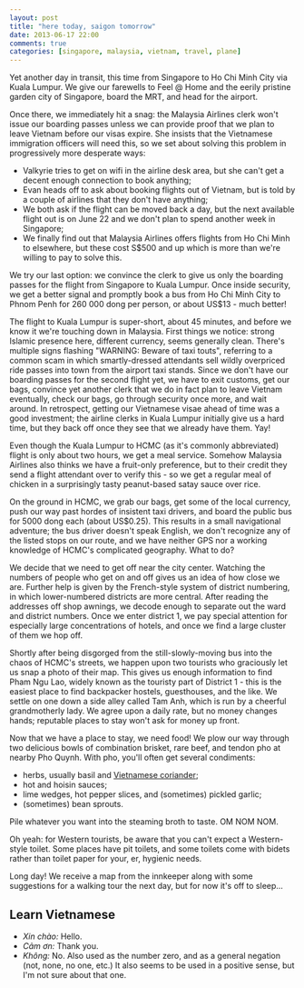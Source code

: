 ```yaml
---
layout: post
title: "here today, saigon tomorrow"
date: 2013-06-17 22:00
comments: true
categories: [singapore, malaysia, vietnam, travel, plane]
---
```


Yet another day in transit, this time from Singapore to Ho Chi Minh City via
Kuala Lumpur. We give our farewells to Feel @ Home and the eerily pristine
garden city of Singapore, board the MRT, and head for the airport.

Once there, we immediately hit a snag: the Malaysia Airlines clerk won't
issue our boarding passes unless we can provide proof that we plan to leave
Vietnam before our visas expire. She insists that the Vietnamese immigration
officers will need this, so we set about solving this problem in progressively
more desperate ways:

- Valkyrie tries to get on wifi in the airline desk area, but she can't get
  a decent enough connection to book anything;
- Evan heads off to ask about booking flights out of Vietnam, but is told
  by a couple of airlines that they don't have anything;
- We both ask if the flight can be moved back a day, but the next available
  flight out is on June 22 and we don't plan to spend another week in
  Singapore;
- We finally find out that Malaysia Airlines offers flights from Ho Chi
  Minh to elsewhere, but these cost S$500 and up which is more than we're
  willing to pay to solve this.

We try our last option: we convince the clerk to give us only the boarding
passes for the flight from Singapore to Kuala Lumpur. Once inside security,
we get a better signal and promptly book a bus from Ho Chi Minh City to
Phnom Penh for 260 000 dong per person, or about US$13 - much better!

The flight to Kuala Lumpur is super-short, about 45 minutes, and before we
know it we're touching down in Malaysia. First things we notice: strong
Islamic presence here, different currency, seems generally clean. There's
multiple signs flashing "WARNING: Beware of taxi touts", referring to a
common scam in which smartly-dressed attendants sell wildly overpriced ride
passes into town from the airport taxi stands. Since we
don't have our boarding passes for the second flight yet, we have to exit
customs, get our bags, convince yet another clerk that
we do in fact plan to leave Vietnam eventually, check our bags, go through
security once more, and wait around. In retrospect, getting our Vietnamese
visae ahead of time was a good investment; the airline clerks in Kuala Lumpur
initially give us a hard time, but they back off once they see that we already
have them. Yay!

Even though the Kuala Lumpur to HCMC (as it's commonly abbreviated) flight
is only about two hours, we get a meal service. Somehow Malaysia Airlines also
thinks we have a fruit-only preference, but to their credit they send a flight
attendant over to verify this - so we get a regular meal of chicken in a
surprisingly tasty peanut-based satay sauce over rice.

On the ground in HCMC, we grab our bags, get some of the local currency, push
our way past hordes of insistent taxi drivers, and board the public bus for
5000 dong each (about US$0.25). This results in a small navigational
adventure; the bus driver doesn't speak English, we don't recognize any of the
listed stops on our route, and we have neither GPS nor a working knowledge
of HCMC's complicated geography. What to do?

We decide that we need to get off near the city center. Watching the numbers
of people who get on and off gives us an idea of how close we are. Further
help is given by the French-style system of district numbering, in which
lower-numbered districts are more central. After reading the addresses off
shop awnings, we decode enough to separate out the ward and district numbers.
Once we enter district 1, we pay special attention for especially large
concentrations of hotels, and once we find a large cluster of them we hop off.

Shortly after being disgorged from the still-slowly-moving bus into the
chaos of HCMC's streets, we happen upon two tourists who graciously let us
snap a photo of their map. This gives us enough information to find Pham Ngu
Lao, widely known as the touristy part of District 1 - this is the easiest
place to find backpacker hostels, guesthouses, and the like. We settle on
one down a side alley called Tam Anh, which is run by a cheerful
grandmotherly lady. We agree upon a daily rate, but no money changes hands;
reputable places to stay won't ask for money up front.

Now that we have a place to stay, we need food! We plow our way through
two delicious bowls of combination brisket, rare beef, and tendon pho at
nearby Pho Quynh. With pho, you'll often get several condiments:

- herbs, usually basil and [Vietnamese coriander](http://en.wikipedia.org/wiki/Persicaria_odorata);
- hot and hoisin sauces;
- lime wedges, hot pepper slices, and (sometimes) pickled garlic;
- (sometimes) bean sprouts.

Pile whatever you want into the steaming broth to taste. OM NOM NOM.

Oh yeah: for Western tourists, be aware that you can't expect a Western-style
toilet. Some places have pit toilets, and some toilets come with bidets rather
than toilet paper for your, er, hygienic needs.

Long day! We receive a map from the innkeeper along with some suggestions for
a walking tour the next day, but for now it's off to sleep...

## Learn Vietnamese

- *Xin chào:* Hello.
- *Cảm ơn:* Thank you.
- *Không:* No. Also used as the number zero, and as a general negation
  (not, none, no one, etc.) It also seems to be used in a positive sense, but
  I'm not sure about that one.
